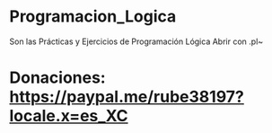 # Programacion_Logica
Son las Prácticas y Ejercicios de Programación Lógica
Abrir con .pl~
# Donaciones: https://paypal.me/rube38197?locale.x=es_XC

